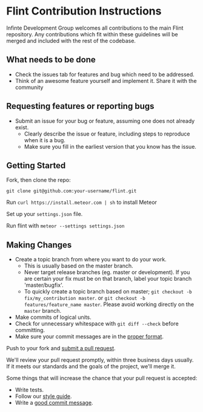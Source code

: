 Flint Contribution Instructions
====================

Infinte Development Group welcomes all contributions to the main Flint repository. Any contributions which fit within these guidelines will be merged and included with the rest of the codebase.

## What needs to be done

* Check the issues tab for features and bug which need to be addressed.
* Think of an awesome feature yourself and implement it. Share it with the community
## Requesting features or reporting bugs

* Submit an issue for your bug or feature, assuming one does not already exist.
	* Clearly describe the issue or feature, including steps to reproduce when it is a bug.
	* Make sure you fill in the earliest version that you know has the issue.

## Getting Started

Fork, then clone the repo:

    git clone git@github.com:your-username/flint.git

Run `curl https://install.meteor.com | sh` to install Meteor

Set up your `settings.json` file.

Run flint with `meteor --settings settings.json`

## Making Changes

* Create a topic branch from where you want to do your work.
  * This is usually based on the master branch.
  * Never target release branches (eg. master or development). If you are certain your fix must be on that
    branch, label your topic branch 'master/bugfix'.
  * To quickly create a topic branch based on master; `git checkout -b
    fix/my_contribution master`. or `git checkout -b features/feature_name master`. Please avoid working directly on the
    `master` branch.
* Make commits of logical units.
* Check for unnecessary whitespace with `git diff --check` before committing.
* Make sure your commit messages are in the [proper format][commit].

Push to your fork and [submit a pull request][pr].

[pr]: https://github.com/infinitedg/flint/compare/

We'll review your pull request promptly, within three business days usually. If it meets our standards and the goals of the project, we'll merge it. 

Some things that will increase the chance that your pull request is accepted:

* Write tests.
* Follow our [style guide][style].
* Write a [good commit message][commit].

[style]: https://github.com/infinitedg/guides/tree/master/style
[commit]: http://tbaggery.com/2008/04/19/a-note-about-git-commit-messages.html